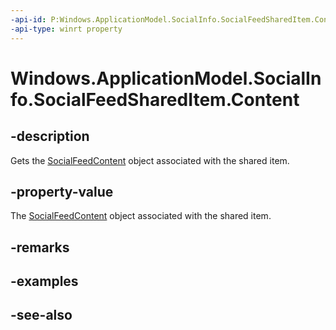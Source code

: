 ----api-id: P:Windows.ApplicationModel.SocialInfo.SocialFeedSharedItem.Content
-api-type: winrt property
---<!-- Property syntaxpublic Windows.ApplicationModel.SocialInfo.SocialFeedContent Content { get; }--># Windows.ApplicationModel.SocialInfo.SocialFeedSharedItem.Content## -descriptionGets the [SocialFeedContent](socialfeedcontent.md) object associated with the shared item.## -property-valueThe [SocialFeedContent](socialfeedcontent.md) object associated with the shared item.## -remarks## -examples## -see-also